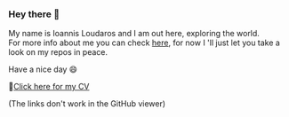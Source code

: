 ### Hey there 👋

My name is Ioannis Loudaros and I am out here, exploring the world.  
For more info about me you can check [here](https://johnloudaros.onuniverse.com), for now I 'll just let you take a look on my repos in peace.

Have a nice day 😄

📃[Click here for my CV](CV.pdf) 

(The links don't work in the GitHub viewer)


<!--
**iloudaros/iloudaros** is a ✨ _special_ ✨ repository because its `README.md` (this file) appears on your GitHub profile.

Here are some ideas to get you started:

- 🔭 I’m currently working on ...
- 🌱 I’m currently learning ...
- 👯 I’m looking to collaborate on ...
- 🤔 I’m looking for help with ...
- 💬 Ask me about ...
- 📫 How to reach me: ...
- 😄 Pronouns: ...
- ⚡ Fun fact: ...
-->
